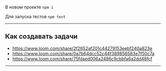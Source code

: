 В новом проекте `npm i`

Для запуска тестов `npm test`

---

## Как создавать задачи
* https://www.loom.com/share/2f2652af201c44279153eebf240a823e
* https://www.loom.com/share/0a7b64dcc52c44f389856583e7f50c7a
* https://www.loom.com/share/75fdaed006a2486c9cbbfa6a2dd48fcf

---
